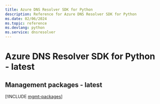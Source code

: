 ```yaml
---
title: Azure DNS Resolver SDK for Python
description: Reference for Azure DNS Resolver SDK for Python
ms.date: 02/06/2024
ms.topic: reference
ms.devlang: python
ms.service: dnsresolver
---
```

# Azure DNS Resolver SDK for Python - latest

## Management packages - latest
[!INCLUDE [mgmt-packages](dns-resolver-mgmt-index.md)]